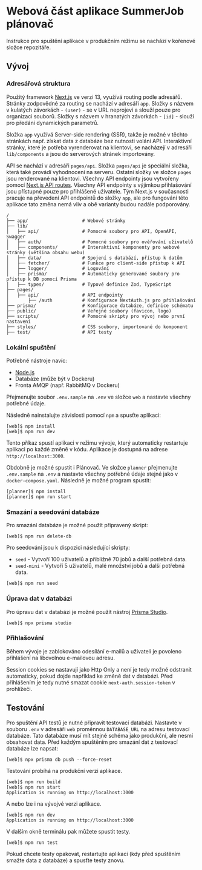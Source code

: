 # Webová část aplikace SummerJob plánovač

Instrukce pro spuštění aplikace v produkčním režimu se nachází v kořenové složce repozitáře.

## Vývoj

### Adresářová struktura

Použitý framework [Next.js](https://nextjs.org/) ve verzi 13, využívá routing podle adresářů. Stránky zodpovědné za routing se nachází v adresáři `app`. Složky s názvem v kulatých závorkách - `(user)` - se v URL neprojeví a slouží pouze pro organizaci souborů. Složky s názvem v hranatých závorkách - `[id]` - slouží pro předání dynamických parametrů.

Složka `app` využívá Server-side rendering (SSR), takže je možné v těchto stránkách např. získat data z databáze bez nutnosti volání API. Interaktivní stránky, které je potřeba vyrenderovat na klientovi, se nacházejí v adresáři `lib/components` a jsou do serverových stránek importovány.

API se nachází v adresáři `pages/api`. Složka `pages/api` je speciální složka, která také provádí vyhodnocení na serveru. Ostatní složky ve složce `pages` jsou renderované na klientovi. Všechny API endpointy jsou vytvořeny pomocí [Next.js API routes](https://nextjs.org/docs/api-routes/introduction). Všechny API endpointy s výjimkou přihlašování jsou přístupné pouze pro přihlášené uživatele. Tým Next.js v současnosti pracuje na převedení API endpointů do složky `app`, ale pro fungování této aplikace tato změna nemá vliv a obě varianty budou nadále podporovány.

```
/
├── app/                    # Webové stránky
├── lib/
│   ├── api/                # Pomocné soubory pro API, OpenAPI, Swagger
│   ├── auth/               # Pomocné soubory pro ověřování uživatelů
│   ├── components/         # Interaktivní komponenty pro webové stránky (většina obsahu webu)
│   ├── data/               # Spojení s databází, přístup k datům
│   ├── fetcher/            # Funkce pro client-side přístup k API
│   ├── logger/             # Logování
│   ├── prisma/             # Automaticky generované soubory pro přístup k DB pomocí Prisma
│   ├── types/              # Typové definice Zod, TypeScript
├── pages/
│   ├── api/                # API endpointy
│       ├── /auth           # Konfigurace NextAuth.js pro přihlašování
├── prisma/                 # Konfigurace databáze, definice schématu
├── public/                 # Veřejné soubory (favicon, logo)
├── scripts/                # Pomocné skripty pro vývoj nebo první nastavení
├── styles/                 # CSS soubory, importované do komponent
├── test/                   # API testy
```

### Lokální spuštění

Potřebné nástroje navíc:

- [Node.js](https://nodejs.org/en/)
- Databáze (může být v Dockeru)
- Fronta AMQP (např. RabbitMQ v Dockeru)

Přejmenujte soubor `.env.sample` na `.env` ve složce `web` a nastavte všechny potřebné údaje.

Následně nainstalujte závislosti pomocí `npm` a spusťte aplikaci:

```console
[web]$ npm install
[web]$ npm run dev
```

Tento příkaz spustí aplikaci v režimu vývoje, který automaticky restartuje aplikaci po každé změně v kódu. Aplikace je dostupná na adrese `http://localhost:3000`.

Obdobně je možné spustit i Plánovač. Ve složce `planner` přejmenujte `.env.sample` na `.env` a nastavte všechny potřebné údaje stejné jako v `docker-compose.yaml`. Následně je možné program spustit:

```console
[planner]$ npm install
[planner]$ npm run start
```

### Smazání a seedování databáze

Pro smazání databáze je možné použít připravený skript:

```console
[web]$ npm run delete-db
```

Pro seedování jsou k dispozici následující skripty:

- `seed` - Vytvoří 100 uživatelů a přibližně 70 jobů a další potřebná data.
- `seed-mini` - Vytvoří 5 uživatelů, malé množství jobů a další potřebná data.

```console
[web]$ npm run seed
```

### Úprava dat v databázi

Pro úpravu dat v databázi je možné použít nástroj [Prisma Studio](https://www.prisma.io/studio).

```console
[web]$ npx prisma studio
```

### Přihlašování

Během vývoje je zablokováno odesílání e-mailů a uživateli je povoleno přihlášení na libovolnou e-mailovou adresu.

Session cookies se nastavují jako Http Only a není je tedy možné odstranit automaticky, pokud dojde například ke změně dat v databázi. Před přihlášením je tedy nutné smazat cookie `next-auth.session-token` v prohlížeči.

## Testování

Pro spuštění API testů je nutné připravit testovací databázi. Nastavte v souboru `.env` v adresáři `web` proměnnou `DATABASE_URL` na adresu testovací databáze. Tato databáze musí mít stejné schéma jako produkční, ale nesmí obsahovat data. Před každým spuštěním pro smazání dat z testovací databáze lze napsat:

```console
[web]$ npx prisma db push --force-reset
```

Testování probíhá na produkční verzi aplikace.

```console
[web]$ npm run build
[web]$ npm run start
Application is running on http://localhost:3000
```

A nebo lze i na vývojvé verzi aplikace.

```console
[web]$ npm run dev
Application is running on http://localhost:3000
```

V dalším okně terminálu pak můžete spustit testy.

```
[web]$ npm run test
```

Pokud chcete testy opakovat, restartujte aplikaci (kdy před spuštěním smažte data z databáze) a spusťte testy znovu.

